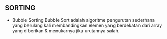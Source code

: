 ## SORTING

- Bubble Sorting
Bubble Sort adalah algoritme pengurutan sederhana yang berulang kali membandingkan elemen yang berdekatan dari array yang diberikan & menukarnya jika urutannya salah.
